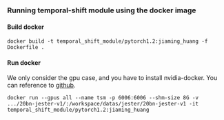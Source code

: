 ### Running temporal-shift module using the docker image

#### Build docker

`docker build -t temporal_shift_module/pytorch1.2:jiaming_huang -f Dockerfile .`

#### Run docker

We only consider the gpu case, and you have to install nvidia-docker. You can reference to [github](https://github.com/NVIDIA/nvidia-docker).

`docker run --gpus all --name tsm -p 6006:6006 --shm-size 8G -v .../20bn-jester-v1/:/workspace/datas/jester/20bn-jester-v1 -it temporal_shift_module/pytorch1.2:jiaming_huang`
